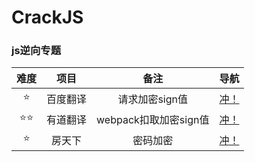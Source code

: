 # CrackJS

### js逆向专题

| 难度 |   项目   |         备注          |         导航          |
| :--: | :------: | :-------------------: | :-------------------: |
|  ⭐   | 百度翻译 |    请求加密sign值     | [冲！](./01_百度翻译) |
|  ⭐⭐  | 有道翻译 | webpack扣取加密sign值 | [冲！](./02_有道翻译) |
|  ⭐   |  房天下  |       密码加密        |  [冲！](./03_房天下)  |

